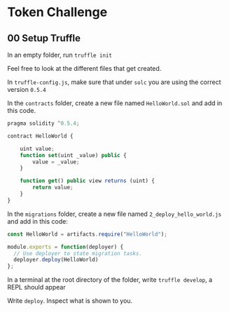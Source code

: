 # Token Challenge

## 00 Setup Truffle

In an empty folder, run `truffle init`

Feel free to look at the different files that get created.

In `truffle-config.js`, make sure that under `solc` you are using the correct version `0.5.4`

In the `contracts` folder, create a new file named `HelloWorld.sol` and add in this code.

```javascript
pragma solidity ^0.5.4;

contract HelloWorld {

    uint value;
    function set(uint _value) public {
        value = _value;
    }

    function get() public view returns (uint) {
        return value;
    }
}
```

In the `migrations` folder, create a new file named `2_deploy_hello_world.js` and add in this code:

```javascript
const HelloWorld = artifacts.require("HelloWorld");

module.exports = function(deployer) {
  // Use deployer to state migration tasks.
  deployer.deploy(HelloWorld)
};

```

In a terminal at the root directory of the folder, write `truffle develop`, a REPL should appear

Write `deploy`. Inspect what is shown to you.